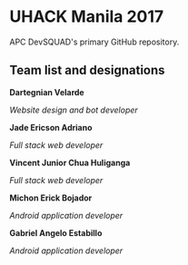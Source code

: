 # UHACK Manila 2017
APC DevSQUAD's primary GitHub repository.

## Team list and designations
**Dartegnian Velarde**

*Website design and bot developer*


**Jade Ericson Adriano**

*Full stack web developer*


**Vincent Junior Chua Huliganga**

*Full stack web developer*


**Michon Erick Bojador**

*Android application developer*

**Gabriel Angelo Estabillo**

*Android application developer*
